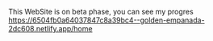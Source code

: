 This WebSite is on beta phase, you can see my progres https://6504fb0a64037847c8a39bc4--golden-empanada-2dc608.netlify.app/home
